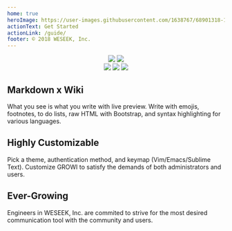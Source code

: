 ```yaml
---
home: true
heroImage: https://user-images.githubusercontent.com/1638767/68901318-100dd280-0779-11ea-83ab-51f111972ab1.png
actionText: Get Started
actionLink: /guide/
footer: © 2018 WESEEK, Inc.
---
```


<div align="center">
  <a href="https://github.com/weseek/growi/" target="_blank"><img src="https://img.shields.io/github/stars/weseek/growi.svg?style=social&label=Stars"></a>
  <a href="https://github.com/weseek/growi/" target="_blank"><img src="https://img.shields.io/github/forks/weseek/growi.svg?style=social&label=Fork"></a>
</div>

<div align="center">
  <a href="https://github.com/weseek/growi/releases/latest" target="_blank"><img src="https://img.shields.io/github/release/weseek/growi.svg"></a>
  <a href="https://growi-slackin.weseek.co.jp/" target="_blank"><img src="https://growi-slackin.weseek.co.jp/badge.svg"></a>
  <a href="https://hub.docker.com/r/weseek/growi/" target="_blank"><img src="https://img.shields.io/docker/pulls/weseek/growi.svg" /></a>
</div>

<div class="features">
  <div class="feature">
    <h2>Markdown x Wiki</h2>
    <p>What you see is what you write with live preview. Write with emojis, footnotes, to do lists, raw HTML with Bootstrap, and syntax highlighting for various languages.</p>
  </div>
  <div class="feature">
    <h2>Highly Customizable</h2>
    <p>Pick a theme, authentication method, and keymap (Vim/Emacs/Sublime Text). Customize GROWI to satisfy the demands of both administrators and users.</p>
  </div>
  <div class="feature">
    <h2>Ever-Growing</h2>
    <p>Engineers in WESEEK, Inc. are commited to strive for the most desired communication tool with the community and users.</p>
  </div>
</div>
